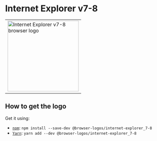 Internet Explorer v7-8
======================

<!-- markdownlint-disable line-length no-inline-html -->
<table>
    <tr height=240>
        <td>
            <a href="https://github.com/alrra/browser-logos/tree/896ab303b43decd25c518ea5dc0081e6974d344a/src/archive/internet-explorer_7-8">
                <img width=230 src="https://raw.githubusercontent.com/alrra/browser-logos/896ab303b43decd25c518ea5dc0081e6974d344a/src/archive/internet-explorer_7-8/internet-explorer_7-8_512x512.png" alt="Internet Explorer v7-8 browser logo">
            </a>
        </td>
    </tr>
</table>
<!-- markdownlint-enable line-length no-inline-html -->

How to get the logo
-------------------

Get it using:

* [`npm`][npm]: `npm install --save-dev @browser-logos/internet-explorer_7-8`
* [`Yarn`][yarn]: `yarn add --dev @browser-logos/internet-explorer_7-8`

<!-- Link labels: -->

[npm]: https://www.npmjs.com/
[yarn]: https://yarnpkg.com/

